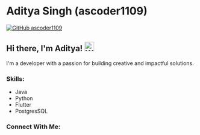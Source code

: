 # Aditya Singh (ascoder1109)

[![GitHub ascoder1109](https://img.shields.io/github/followers/ascoder1109?label=Follow&style=social)](https://github.com/ascoder1109)

## Hi there, I'm Aditya! <img src = "https://bl6pap004files.storage.live.com/y4m41nxaZCWPzp62QWRVn2thZT0g1Psx1AuAPWNXEpuGxvZ_ba6iJ35-yHGZUsH52BYZNKRpbKi2HR8ftrKYWwM0KNwFsPxeEbdHANE1IGHXCCnPy19stWUTcdXxMbMZpsWdUJQpM6XyiGBSXRloD4cuO_nZ9_mKbbMMhxvp-bQxXwgRbBI1JX_lqX5n112U0QjnwsaN-9y-oyaXS5vEaetfJMi5Qc5yJALHxz0GtG_mJg?encodeFailures=1&width=953&height=272" width="25" height="25" alt="Waving hand" >

I'm a developer with a passion for building creative and impactful solutions.

### Skills:
<p>
  <ul>
    <li>Java</li>
    <li>Python</li>
    <li>Flutter</li>
    <li>PostgresSQL</li>
  </ul>
</p>

### Connect With Me:
<p>
  
</p>
